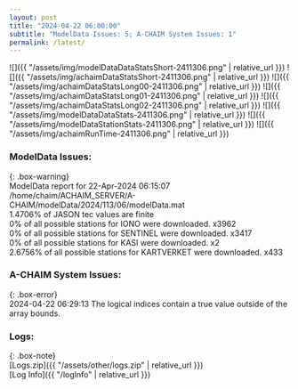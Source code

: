 ```yaml
---
layout: post
title: "2024-04-22 06:00:00"
subtitle: "ModelData Issues: 5; A-CHAIM System Issues: 1"
permalink: /latest/
---
```


![]({{ "/assets/img/modelDataDataStatsShort-2411306.png" | relative_url }})
![]({{ "/assets/img/achaimDataStatsShort-2411306.png" | relative_url }})
![]({{ "/assets/img/achaimDataStatsLong00-2411306.png" | relative_url }})
![]({{ "/assets/img/achaimDataStatsLong01-2411306.png" | relative_url }})
![]({{ "/assets/img/achaimDataStatsLong02-2411306.png" | relative_url }})
![]({{ "/assets/img/modelDataDataStats-2411306.png" | relative_url }})
![]({{ "/assets/img/modelDataStationStats-2411306.png" | relative_url }})
![]({{ "/assets/img/achaimRunTime-2411306.png" | relative_url }})


### ModelData Issues:  
  
{: .box-warning}  
 ModelData report for 22-Apr-2024 06:15:07   
 /home/chaim/ACHAIM_SERVER/A-CHAIM/modelData/2024/113/06/modelData.mat   
 1.4706% of JASON tec values are finite   
 0% of all possible stations for IONO were downloaded. x3962   
 0% of all possible stations for SENTINEL were downloaded. x3417   
 0% of all possible stations for KASI were downloaded. x2   
 2.6756% of all possible stations for KARTVERKET were downloaded. x433   
  
### A-CHAIM System Issues:  
  
{: .box-error}  
2024-04-22 06:29:13 The logical indices contain a true value outside of the array bounds.  

### Logs:  
  
{: .box-note}  
[Logs.zip]({{ "/assets/other/logs.zip" | relative_url }})  
[Log Info]({{ "/logInfo" | relative_url }})  
